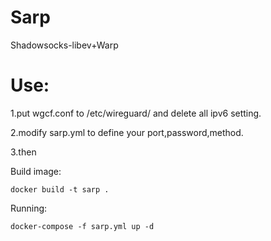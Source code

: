 # Sarp
Shadowsocks-libev+Warp
# Use:
1.put wgcf.conf to /etc/wireguard/ and delete all ipv6 setting.

2.modify sarp.yml to define your port,password,method.

3.then

Build image:
```
docker build -t sarp .
```
Running:
```
docker-compose -f sarp.yml up -d
```
